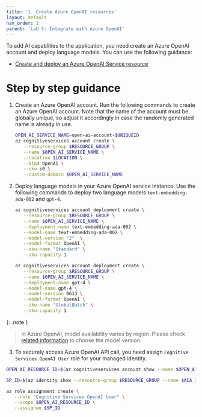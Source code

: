 ```yaml
---
title: '1. Create Azure OpenAI resources'
layout: default
nav_order: 1
parent: 'Lab 5: Integrate with Azure OpenAI'
---
```



To add AI capablities to the application, you need create an Azure OpenAI account and deploy language models. You can use the following guidance:
- [Create and deploy an Azure OpenAI Service resource](https://learn.microsoft.com/en-us/azure/ai-services/openai/how-to/create-resource)


# Step by step guidance

1. Create an Azure OpenAI account. Run the following commands to create an Azure OpenAI account. Note that the name of the account must be globally unique, so adjust it accordingly in case the randomly generated name is already in use.

   ```bash
   OPEN_AI_SERVICE_NAME=open-ai-account-$UNIQUEID
   az cognitiveservices account create \
      --resource-group $RESOURCE_GROUP \
      --name $OPEN_AI_SERVICE_NAME \
      --location $LOCATION \
      --kind OpenAI \
      --sku s0 \
      --custom-domain $OPEN_AI_SERVICE_NAME
   ```

2. Deploy language models in your Azure OpenAI service instance. Use the following commands to deploy two language models `text-embedding-ada-002` and `gpt-4`.
   ```bash
   az cognitiveservices account deployment create \
      --resource-group $RESOURCE_GROUP \
      --name $OPEN_AI_SERVICE_NAME \
      --deployment-name text-embedding-ada-002 \
      --model-name text-embedding-ada-002 \
      --model-version "2"  \
      --model-format OpenAI \
      --sku-name "Standard" \
      --sku-capacity 1

   az cognitiveservices account deployment create \
      --resource-group $RESOURCE_GROUP \
      --name $OPEN_AI_SERVICE_NAME \
      --deployment-name gpt-4 \
      --model-name gpt-4 \
      --model-version 0613 \
      --model-format OpenAI \
      --sku-name "GlobalBatch" \
      --sku-capacity 1
   ```

{: .note }
> In Azure OpenAI, model availability varies by region. Please check [related information](https://learn.microsoft.com/en-us/azure/ai-services/openai/concepts/models) to choose the model version.


3. To securely access Azure OpenAI API call, you need assign `Cognitive Services OpenAI User` role for your managed identity. 

```bash
OPEN_AI_RESOURCE_ID=$(az cognitiveservices account show --name $OPEN_AI_SERVICE_NAME --resource-group $RESOURCE_GROUP --query id --output tsv)

SP_ID=$(az identity show --resource-group $RESOURCE_GROUP --name $ACA_IDENTITY --query principalId --output tsv)

az role assignment create \
   --role "Cognitive Services OpenAI User" \
   --scope $OPEN_AI_RESOURCE_ID \
   --assignee $SP_ID
``` 